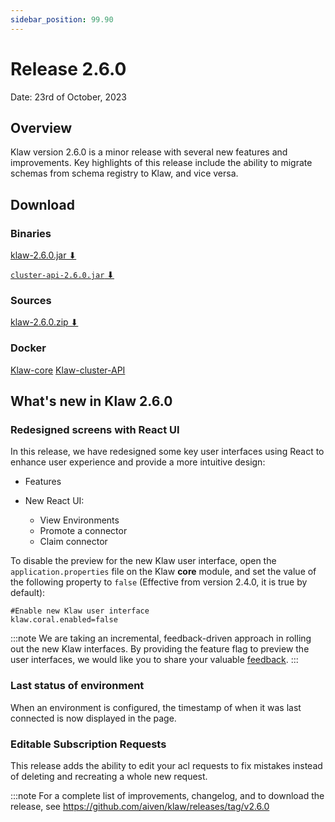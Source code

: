 ```yaml
---
sidebar_position: 99.90
---
```


# Release 2.6.0

Date: 23rd of October, 2023

## Overview

Klaw version 2.6.0 is a minor release with several new features and
improvements. Key highlights of this release include the ability to migrate
schemas from schema registry to Klaw, and vice versa.

## Download

### Binaries

[klaw-2.6.0.jar ⬇︎](https://github.com/Aiven-Open/klaw/releases/download/v2.6.0/klaw-2.6.0.jar)

[`cluster-api-2.6.0.jar` ⬇](https://github.com/Aiven-Open/klaw/releases/download/v2.6.0/cluster-api-2.6.0.jar)

### Sources

[klaw-2.6.0.zip ⬇](https://github.com/Aiven-Open/klaw/archive/refs/tags/v2.6.0.zip)

### Docker

[Klaw-core](https://hub.docker.com/r/aivenoy/klaw-core)
[Klaw-cluster-API](https://hub.docker.com/r/aivenoy/klaw-cluster-api)

## What's new in Klaw 2.6.0

### Redesigned screens with React UI

In this release, we have redesigned some key user interfaces using React
to enhance user experience and provide a more intuitive design:

- Features

- New React UI: 
  - View Environments
  - Promote a connector
  - Claim connector

To disable the preview for the new Klaw user interface, open the
`application.properties` file on the Klaw **core** module, and set the
value of the following property to `false` (Effective from version 2.4.0, it
is true by default):

    #Enable new Klaw user interface
    klaw.coral.enabled=false

:::note
We are taking an incremental, feedback-driven approach in rolling out
the new Klaw interfaces. By providing the feature flag to preview the user
interfaces, we would like you to share your valuable
[feedback](https://github.com/aiven/klaw/issues/new?assignees=&labels=&template=03_feature.md).
:::

### Last status of environment

When an environment is configured, the timestamp of when it was last connected is now displayed in the page.

### Editable Subscription Requests

This release adds the ability to edit your acl requests to fix mistakes instead of deleting and recreating a whole new request.


:::note
For a complete list of improvements, changelog, and to download the
release, see <https://github.com/aiven/klaw/releases/tag/v2.6.0>
